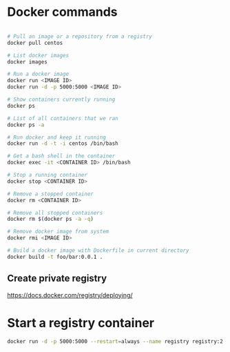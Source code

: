 # Docker commands

```bash

# Pull an image or a repository from a registry
docker pull centos

# List docker images
docker images

# Run a docker image
docker run <IMAGE ID>
docker run -d -p 5000:5000 <IMAGE ID>

# Show containers currently running
docker ps

# List of all containers that we ran
docker ps -a

# Run docker and keep it running
docker run -d -t -i centos /bin/bash

# Get a bash shell in the container
docker exec -it <CONTAINER ID> /bin/bash

# Stop a running container
docker stop <CONTAINER ID>

# Remove a stopped container
docker rm <CONTAINER ID>

# Remove all stopped containers
docker rm $(docker ps -a -q)

# Remove docker image from system
docker rmi <IMAGE ID>

# Build a docker image with Dockerfile in current directory
docker build -t foo/bar:0.0.1 .
```

## Create private registry
https://docs.docker.com/registry/deploying/

# Start a registry container

```bash
docker run -d -p 5000:5000 --restart=always --name registry registry:2
```

